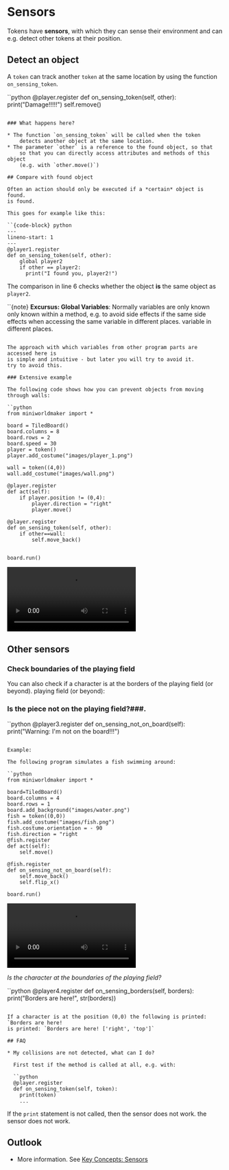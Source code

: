 # Sensors

Tokens have **sensors**, with which they can sense their environment
and can e.g. detect other tokens at their position.

## Detect an object

A `token` can track another `token` at the same location by using the
function `on_sensing_token`.

``python
@player.register
def on_sensing_token(self, other):
    print("Damage!!!!!")
    self.remove()
```

### What happens here?

* The function `on_sensing_token` will be called when the token
    detects another object at the same location.
* The parameter `other` is a reference to the found object, so that
    so that you can directly access attributes and methods of this object
    (e.g. with `other.move()`)

## Compare with found object

Often an action should only be executed if a *certain* object is found.
is found.

This goes for example like this:

``{code-block} python
---
lineno-start: 1
---
@player1.register
def on_sensing_token(self, other):
    global player2
    if other == player2:
      print("I found you, player2!")
```

The comparison in line 6 checks whether the object **is** the same object
as `player2`.

``{note}
**Excursus: Global Variables**: Normally variables are only known
only known within a method, e.g. to avoid side effects if the same
side effects when accessing the same variable in different places.
variable in different places.
```

The approach with which variables from other program parts are accessed here is
is simple and intuitive - but later you will try to avoid it.
try to avoid this.

### Extensive example

The following code shows how you can prevent objects from moving through walls:

``python
from miniworldmaker import *

board = TiledBoard()
board.columns = 8
board.rows = 2
board.speed = 30
player = token()
player.add_costume("images/player_1.png")

wall = token((4,0))
wall.add_costume("images/wall.png")

@player.register
def act(self):
    if player.position != (0,4):
        player.direction = "right"
        player.move()

@player.register
def on_sensing_token(self, other):
    if other==wall:
        self.move_back()
    

board.run()
```

 <video controls loop width=300px>
  <source src="../_static/wall.webm" type="video/webm">
  Your browser does not support the video tag.
</video>

## Other sensors

### Check boundaries of the playing field

You can also check if a character is at the borders of the playing field (or beyond).
playing field (or beyond):

### Is the piece not on the playing field?###.

``python
@player3.register
def on_sensing_not_on_board(self):
  print("Warning: I'm not on the board!!!")
```

Example:

The following program simulates a fish swimming around:

``python
from miniworldmaker import *

board=TiledBoard()
board.columns = 4
board.rows = 1
board.add_background("images/water.png")
fish = token((0,0))
fish.add_costume("images/fish.png")
fish.costume.orientation = - 90
fish.direction = "right
@fish.register
def act(self):
    self.move()

@fish.register
def on_sensing_not_on_board(self):
    self.move_back()
    self.flip_x()
        
board.run()
```

 <video controls loop width=300px>
  <source src="../_static/flipthefish.webm" type="video/webm">
  Your browser does not support the video tag.
</video>


*Is the character at the boundaries of the playing field?*

``python
@player4.register
def on_sensing_borders(self, borders):
  print("Borders are here!", str(borders))
```

If a character is at the position (0,0) the following is printed: `Borders are here!
is printed: `Borders are here! ['right', 'top']`

## FAQ

* My collisions are not detected, what can I do?

  First test if the method is called at all, e.g. with:

  ``python
  @player.register
  def on_sensing_token(self, token):
    print(token)
    ...
  ```

  If the `print` statement is not called, then the sensor does not work.
  the sensor does not work.

## Outlook

* More information. See [Key Concepts: Sensors](../key_concepts/sensors>)
